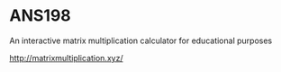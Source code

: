 # ANS198

An interactive matrix multiplication calculator for educational purposes

http://matrixmultiplication.xyz/

